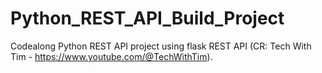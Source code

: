 # Python_REST_API_Build_Project

Codealong Python REST API project using flask REST API (CR: Tech With Tim - https://www.youtube.com/@TechWithTim).
